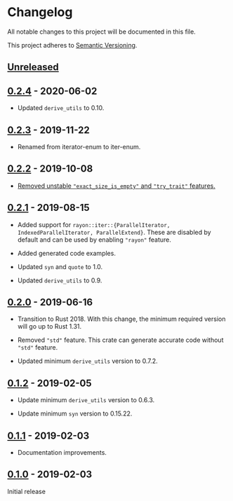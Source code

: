 # Changelog

All notable changes to this project will be documented in this file.

This project adheres to [Semantic Versioning](https://semver.org).

## [Unreleased]

## [0.2.4] - 2020-06-02

* Updated `derive_utils` to 0.10.

## [0.2.3] - 2019-11-22

* Renamed from iterator-enum to iter-enum.

## [0.2.2] - 2019-10-08

* [Removed unstable `"exact_size_is_empty"` and `"try_trait"` features.][7]

[7]: https://github.com/taiki-e/iter-enum/pull/7

## [0.2.1] - 2019-08-15

* Added support for `rayon::iter::{ParallelIterator, IndexedParallelIterator, ParallelExtend}`. These are disabled by default and can be used by enabling `"rayon"` feature.

* Added generated code examples.

* Updated `syn` and `quote` to 1.0.

* Updated `derive_utils` to 0.9.

## [0.2.0] - 2019-06-16

* Transition to Rust 2018. With this change, the minimum required version will go up to Rust 1.31.

* Removed `"std"` feature. This crate can generate accurate code without `"std"` feature.

* Updated minimum `derive_utils` version to 0.7.2.

## [0.1.2] - 2019-02-05

* Update minimum `derive_utils` version to 0.6.3.

* Update minimum `syn` version to 0.15.22.

## [0.1.1] - 2019-02-03

* Documentation improvements.

## [0.1.0] - 2019-02-03

Initial release

[Unreleased]: https://github.com/taiki-e/iter-enum/compare/v0.2.4...HEAD
[0.2.4]: https://github.com/taiki-e/iter-enum/compare/v0.2.3...v0.2.4
[0.2.3]: https://github.com/taiki-e/iter-enum/compare/v0.2.2...v0.2.3
[0.2.2]: https://github.com/taiki-e/iter-enum/compare/v0.2.1...v0.2.2
[0.2.1]: https://github.com/taiki-e/iter-enum/compare/v0.2.0...v0.2.1
[0.2.0]: https://github.com/taiki-e/iter-enum/compare/v0.1.2...v0.2.0
[0.1.2]: https://github.com/taiki-e/iter-enum/compare/v0.1.1...v0.1.2
[0.1.1]: https://github.com/taiki-e/iter-enum/compare/v0.1.0...v0.1.1
[0.1.0]: https://github.com/taiki-e/iter-enum/releases/tag/v0.1.0
